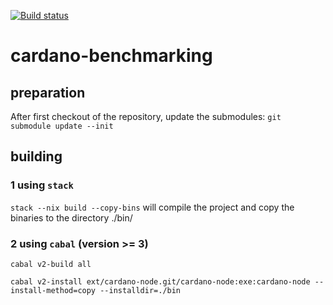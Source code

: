[![Build status](https://badge.buildkite.com/19c55c10f4ea983dd84ec31abbd39c85f2396cb65364dd180b.svg)](https://buildkite.com/input-output-hk/cardano-benchmarking?branch=master)

# cardano-benchmarking

## preparation

After first checkout of the repository, update the submodules:
`git submodule update --init`


## building

### 1 using `stack`

`stack --nix build --copy-bins`
will compile the project and copy the binaries to the directory ./bin/

### 2 using `cabal` (version >= 3)

`cabal v2-build all`

`cabal v2-install ext/cardano-node.git/cardano-node:exe:cardano-node --install-method=copy --installdir=./bin`
